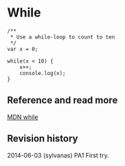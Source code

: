While
==============================



```
/**
 * Use a while-loop to count to ten
 */
var x = 0;

while(x < 10) {
	x++;
	console.log(x);
}

```



Reference and read more
------------------------------

[MDN while](https://developer.mozilla.org/en-US/docs/Web/JavaScript/Reference/Statements/while)



Revision history
------------------------------

2014-06-03 (sylvanas) PA1 First try.

